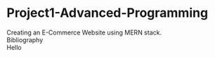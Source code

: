 # Project1-Advanced-Programming
Creating an E-Commerce Website using MERN stack.  
Bibliography  
Hello
